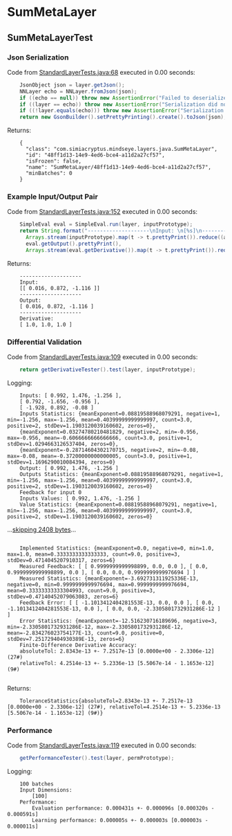 # SumMetaLayer
## SumMetaLayerTest
### Json Serialization
Code from [StandardLayerTests.java:68](../../../../../../../src/main/java/com/simiacryptus/mindseye/test/StandardLayerTests.java#L68) executed in 0.00 seconds: 
```java
    JsonObject json = layer.getJson();
    NNLayer echo = NNLayer.fromJson(json);
    if ((echo == null)) throw new AssertionError("Failed to deserialize");
    if ((layer == echo)) throw new AssertionError("Serialization did not copy");
    if ((!layer.equals(echo))) throw new AssertionError("Serialization not equal");
    return new GsonBuilder().setPrettyPrinting().create().toJson(json);
```

Returns: 

```
    {
      "class": "com.simiacryptus.mindseye.layers.java.SumMetaLayer",
      "id": "48ff1d13-14e9-4ed6-bce4-a11d2a27cf57",
      "isFrozen": false,
      "name": "SumMetaLayer/48ff1d13-14e9-4ed6-bce4-a11d2a27cf57",
      "minBatches": 0
    }
```



### Example Input/Output Pair
Code from [StandardLayerTests.java:152](../../../../../../../src/main/java/com/simiacryptus/mindseye/test/StandardLayerTests.java#L152) executed in 0.00 seconds: 
```java
    SimpleEval eval = SimpleEval.run(layer, inputPrototype);
    return String.format("--------------------\nInput: \n[%s]\n--------------------\nOutput: \n%s\n--------------------\nDerivative: \n%s",
      Arrays.stream(inputPrototype).map(t -> t.prettyPrint()).reduce((a, b) -> a + ",\n" + b).get(),
      eval.getOutput().prettyPrint(),
      Arrays.stream(eval.getDerivative()).map(t -> t.prettyPrint()).reduce((a, b) -> a + ",\n" + b).get());
```

Returns: 

```
    --------------------
    Input: 
    [[ 0.016, 0.872, -1.116 ]]
    --------------------
    Output: 
    [ 0.016, 0.872, -1.116 ]
    --------------------
    Derivative: 
    [ 1.0, 1.0, 1.0 ]
```



### Differential Validation
Code from [StandardLayerTests.java:109](../../../../../../../src/main/java/com/simiacryptus/mindseye/test/StandardLayerTests.java#L109) executed in 0.00 seconds: 
```java
    return getDerivativeTester().test(layer, inputPrototype);
```
Logging: 
```
    Inputs: [ 0.992, 1.476, -1.256 ],
    [ 0.792, -1.656, -0.956 ],
    [ -1.928, 0.892, -0.08 ]
    Inputs Statistics: {meanExponent=0.08819588968079291, negative=1, min=-1.256, max=-1.256, mean=0.40399999999999997, count=3.0, positive=2, stdDev=1.1903120039160602, zeros=0},
    {meanExponent=0.03274780210481829, negative=2, min=-0.956, max=-0.956, mean=-0.6066666666666666, count=3.0, positive=1, stdDev=1.0294663126537404, zeros=0},
    {meanExponent=-0.28714604302170715, negative=2, min=-0.08, max=-0.08, mean=-0.37200000000000005, count=3.0, positive=1, stdDev=1.1696290010084394, zeros=0}
    Output: [ 0.992, 1.476, -1.256 ]
    Outputs Statistics: {meanExponent=0.08819588968079291, negative=1, min=-1.256, max=-1.256, mean=0.40399999999999997, count=3.0, positive=2, stdDev=1.1903120039160602, zeros=0}
    Feedback for input 0
    Inputs Values: [ 0.992, 1.476, -1.256 ]
    Value Statistics: {meanExponent=0.08819588968079291, negative=1, min=-1.256, max=-1.256, mean=0.40399999999999997, count=3.0, positive=2, stdDev=1.1903120039160602, zeros=0}
```
...[skipping 2408 bytes](etc/151.txt)...
```
    
    Implemented Statistics: {meanExponent=0.0, negative=0, min=1.0, max=1.0, mean=0.3333333333333333, count=9.0, positive=3, stdDev=0.4714045207910317, zeros=6}
    Measured Feedback: [ [ 0.9999999999998899, 0.0, 0.0 ], [ 0.0, 0.9999999999998899, 0.0 ], [ 0.0, 0.0, 0.9999999999976694 ] ]
    Measured Statistics: {meanExponent=-3.692731311925336E-13, negative=0, min=0.9999999999976694, max=0.9999999999976694, mean=0.33333333333304993, count=9.0, positive=3, stdDev=0.47140452079063083, zeros=6}
    Feedback Error: [ [ -1.1013412404281553E-13, 0.0, 0.0 ], [ 0.0, -1.1013412404281553E-13, 0.0 ], [ 0.0, 0.0, -2.3305801732931286E-12 ] ]
    Error Statistics: {meanExponent=-12.516230716189696, negative=3, min=-2.3305801732931286E-12, max=-2.3305801732931286E-12, mean=-2.834276023754177E-13, count=9.0, positive=0, stdDev=7.251729404930389E-13, zeros=6}
    Finite-Difference Derivative Accuracy:
    absoluteTol: 2.8343e-13 +- 7.2517e-13 [0.0000e+00 - 2.3306e-12] (27#)
    relativeTol: 4.2514e-13 +- 5.2336e-13 [5.5067e-14 - 1.1653e-12] (9#)
    
```

Returns: 

```
    ToleranceStatistics{absoluteTol=2.8343e-13 +- 7.2517e-13 [0.0000e+00 - 2.3306e-12] (27#), relativeTol=4.2514e-13 +- 5.2336e-13 [5.5067e-14 - 1.1653e-12] (9#)}
```



### Performance
Code from [StandardLayerTests.java:119](../../../../../../../src/main/java/com/simiacryptus/mindseye/test/StandardLayerTests.java#L119) executed in 0.00 seconds: 
```java
    getPerformanceTester().test(layer, permPrototype);
```
Logging: 
```
    100 batches
    Input Dimensions:
    	[100]
    Performance:
    	Evaluation performance: 0.000431s +- 0.000096s [0.000320s - 0.000591s]
    	Learning performance: 0.000005s +- 0.000003s [0.000003s - 0.000011s]
    
```


